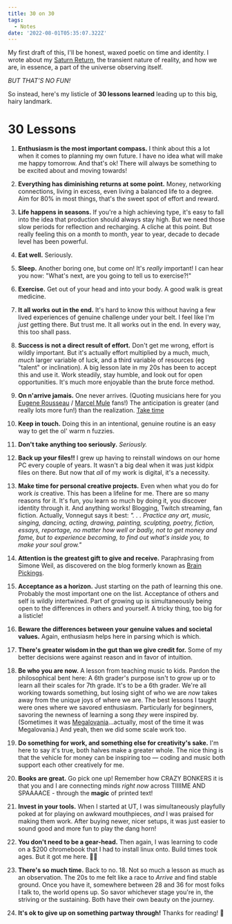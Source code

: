 ```yaml
---
title: 30 on 30
tags:
  - Notes
date: '2022-08-01T05:35:07.322Z'
---
```


My first draft of this, I'll be honest, waxed poetic on time and identity. I wrote about my [Saturn Return](https://en.wikipedia.org/wiki/Saturn_return), the transient nature of reality, and how we are, in essence, a part of the universe observing itself.

_BUT THAT'S NO FUN!_

So instead, here's my listicle of **30 lessons learned** leading up to this big, hairy landmark.

# 30 Lessons

1. **Enthusiasm is the most important compass.** I think about this a lot when it comes to planning my own future. I have no idea what will make me happy tomorrow. And that's ok! There will always be something to be excited about and moving towards!

2. **Everything has diminishing returns at some point.** Money, networking connections, living in excess, even living a balanced life to a degree. Aim for 80% in most things, that's the sweet spot of effort and reward.

3. **Life happens in seasons.** If you're a high achieving type, it's easy to fall into the idea that production should always stay high. But we need those slow periods for reflection and recharging. A cliche at this point. But really feeling this on a month to month, year to year, decade to decade level has been powerful.

4. **Eat well.** Seriously.

5. **Sleep.** Another boring one, but come on! It's _really_ important! I can hear you now: "What's next, are you going to tell us to exercise?!"

6. **Exercise.** Get out of your head and into your body. A good walk is great medicine.

7. **It all works out in the end.** It's hard to know this without having a few lived experiences of genuine challenge under your belt. I feel like I'm _just_ getting there. But trust me. It all works out in the end. In every way, this too shall pass.

8. **Success is not a direct result of effort.** Don't get me wrong, effort is wildly important. But it's actually effort multiplied by a much, much, _much_ larger variable of luck, and a third variable of resources (eg "talent" or inclination). A big lesson late in my 20s has been to accept this and use it. Work steadily, stay humble, and look out for open opportunities. It's much more enjoyable than the brute force method.

9. **On n'arrive jamais.** One never arrives. (Quoting musicians here for you [Eugene Rousseau](http://stevestusek.com/forward-to-rousseau-biography) / [Marcel Mule](https://en.wikipedia.org/wiki/Marcel_Mule) fans!) The anticipation is greater (and really lots more fun!) than the realization. [Take time](https://open.spotify.com/track/3NXOn6Jurm7LXk8P2S3aBj)

10. **Keep in touch.** Doing this in an intentional, genuine routine is an easy way to get the ol' warm n fuzzies.

11. **Don't take anything too seriously.** _Seriously._

12. **Back up your files!!** I grew up having to reinstall windows on our home PC every couple of years. It wasn't a big deal when it was just kidpix files on there. But now that _all_ of my work is digital, it's a necessity.

13. **Make time for personal creative projects.** Even when what you do for work _is_ creative. This has been a lifeline for me. There are so many reasons for it. It's fun, you learn so much by doing it, you discover identity through it. And anything works! Blogging, Twitch streaming, fan fiction. Actually, Vonnegut says it best: _". . . Practice any art, music, singing, dancing, acting, drawing, painting, sculpting, poetry, fiction, essays, reportage, no matter how well or badly, not to get money and fame, but to experience becoming, to find out what's inside you, to make your soul grow."_

14. **Attention is the greatest gift to give and receive.** Paraphrasing from Simone Weil, as discovered on the blog formerly known as [Brain Pickings](https://www.themarginalian.org/2015/08/19/simone-weil-attention-gravity-and-grace/).

15. **Acceptance as a horizon.** Just starting on the path of learning this one. Probably the most important one on the list. Acceptance of others and self is wildly intertwined. Part of growing up is simultaneously being open to the differences in others and yourself. A tricky thing, too big for a listicle!

16. **Beware the differences between your genuine values and societal values.** Again, enthusiasm helps here in parsing which is which.

17. **There's greater wisdom in the gut than we give credit for.** Some of my better decisions were against reason and in favor of intuition.

18. **Be who you are now.** A lesson from teaching music to kids. Pardon the philosophical bent here: A 6th grader's purpose isn't to grow up or to learn all their scales for 7th grade. It's to be a 6th grader. We're all working towards something, but losing sight of who we are _now_ takes away from the unique joys of where we are. The best lessons I taught were ones where we savored enthusiasm. Particularly for beginners, savoring the newness of learning a song _they_ were inspired by. (Sometimes it was [Megalovania](https://www.youtube.com/watch?v=0FCvzsVlXpQ&ab_channel=TobyFox-Topic)...actually, most of the time it was Megalovania.) And yeah, then we did some scale work too.

19. **Do something for work, and something else for creativity's sake.** I'm here to say it's true, both halves make a greater whole. The nice thing is that the vehicle for money can be inspiring too — coding and music both support each other creatively for me.

20. **Books are great.** Go pick one up! Remember how CRAZY BONKERS it is that you and I are connecting minds _right now_ across TIIIIME AND SPAAAACE - through the **magic** of printed text!

21. **Invest in your tools.** When I started at UT, I was simultaneously playfully poked at for playing on awkward mouthpieces, _and_ I was praised for making them work. After buying newer, nicer setups, it was just easier to sound good and more fun to play the dang horn!

22. **You don't need to be a gear-head.** Then again, I was learning to code on a $200 chromebook that I had to install linux onto. Build times took ages. But it got me here. 🤷‍♂️

23. **There's so much time.** Back to no. 18. Not so much a lesson as much as an observation. The 20s to me felt like a race to _Arrive_ and find stable ground. Once you have it, somewhere between 28 and 36 for most folks I talk to, the world opens up. So savor whichever stage you're in, the striving or the sustaining. Both have their own beauty on the journey.

24. **It's ok to give up on something partway through!** Thanks for reading! 👋
